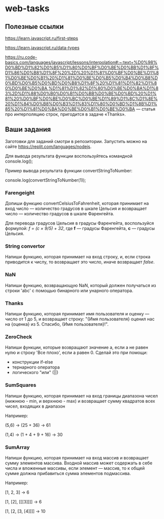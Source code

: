 # web-tasks

## Полезные ссылки
https://learn.javascript.ru/first-steps

https://learn.javascript.ru/data-types

https://ru.code-basics.com/languages/javascript/lessons/interpolation#:~:text=%D0%98%D0%BD%D1%82%D0%B5%D1%80%D0%BF%D0%BE%D0%BB%D1%8F%D1%86%D0%B8%D1%8F%20%2D%20%D1%81%D0%BF%D0%BE%D1%81%D0%BE%D0%B1%20%D1%81%D0%BE%D0%B5%D0%B4%D0%B8%D0%BD%D0%B5%D0%BD%D0%B8%D1%8F%20%D1%81%D1%82%D1%80%D0%BE%D0%BA,%D1%81%D1%82%D1%80%D0%BE%D0%BA%D1%83%2D%D1%88%D0%B0%D0%B1%D0%BB%D0%BE%D0%BD%20%D1%81%20%D0%BF%D0%BE%D0%BC%D0%BE%D1%89%D1%8C%D1%8E%20%D1%84%D0%B8%D0%B3%D1%83%D1%80%D0%BD%D1%8B%D1%85%20%D1%81%D0%BA%D0%BE%D0%B1%D0%BE%D0%BA — статья про интерполяцию строк, пригодится в задаче «Thanks».

## Ваши задания

Заготовки для заданий смотри в репозитории. Запустить можно на сайте https://replit.com/languages/nodejs.

Для вывода результата функции воспользуйтесь командной console.log();

Пример вывода результата функции convertStringToNumber:

console.log(convertStringToNumber(1));

### Farengeight

Допиши функцию convertCelsiusToFahrenheit, которая принимает на вход число — количество градусов в шкале Цельсия и возвращает число — количество градусов в шкале Фаренгейта. 

Для перевода градусов Цельсия в градусы Фаренгейта, воспользуйся формулой:
_f = (c × 9/5) + 32_, где __f__ — градусы Фаренгейта, __c__ — градусы Цельсия.

### String convertor

Напиши функцию, которая принимает на вход строку, и, если строка приводится к числу, то возвращает это число, иначе возвращает _false_.

### NaN

Напиши функцию, возвращающую NaN, который должен получаться из строки 'abc' с помощью бинарного или унарного оператора.

### Thanks

Напиши функцию, которая принимает имя пользователя и оценку — число от 1 до 5, и возвращает строку: "{Имя пользователя} оценил нас на {оценка} из 5. Спасибо, {Имя пользователя}!".

### ZeroCheck

Напиши функции, которые возвращают значение a, если a не равен нулю и строку 'Все плохо', если a равен 0. Сделай это при помощи:

- конструкции if-else
- тернарного оператора
- логического "или" (||)

### SumSquares

Напиши функцию, которая принимает на вход границы диапазона чисел (нижнюю - min, и верхнюю - max) и возвращает сумму квадратов всех чисел, входящих в диапазон

Например:

(5,6) → (25 + 36) → 61

(1,4) → (1 + 4 + 9 + 16) → 30

### SumArray

Напиши функцию, которая принимает на вход массив и возвращает сумму элементов массива. Входной массив может содержать в себе числа и вложенные массивы, если элемент — массив, то к общей сумме должна прибавиться сумма элементов подмассива.

Например:

[1, 2, 3] → 6

[1, [2], [[[3]]]] → 6

[1, [2, [3, [4]]]] → 10
